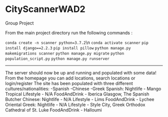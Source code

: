 # CityScannerWAD2
Group Project


From the main project directory run the following commands :

`conda create -n scanner python=3.7.2`\n
`conda activate scanner`
`pip install django==2.2.3`
`pip install pillow`
`python manage.py makemigrations scanner`
`python manage.py migrate`
`python population_script.py`
`python manage.py runserver`

------------------------------

The server should now be up and running and populated with some data!
From the homepage you can add locations, search locations or login/register
The site has been populated with three different cultures/nationalities:
-Spanish
-Chinese
-Greek
Spanish:
        Nightlife - Mango Tropical
        Lifestyle - N/A
        FoodAndDrink - Iberica Glasgow, The Spanish Butcher
Chinese:
        Nightlife - N/A
        Lifestyle - Lims
        FoodAndDrink - Lychee Oriental
Greek:
        Nightlife - N/A
        Lifestyle - Style City, Greek Orthodox Cathedral of St. Luke
        FoodAndDrink - Halloumi
